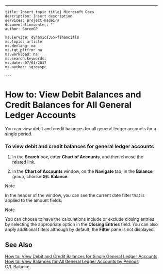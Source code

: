 ---
    title: Insert topic title| Microsoft Docs
    description: Insert description
    services: project-madeira
    documentationcenter: ''
    author: SorenGP

    ms.service: dynamics365-financials
    ms.topic: article
    ms.devlang: na
    ms.tgt_pltfrm: na
    ms.workload: na
    ms.search.keywords:
    ms.date: 07/01/2017
    ms.author: sgroespe

    ---
# How to: View Debit Balances and Credit Balances for All General Ledger Accounts
You can view debit and credit balances for all general ledger accounts for a single period.  
  
### To view debit and credit balances for general ledger accounts  
  
1.  In the **Search** box, enter **Chart of Accounts**, and then choose the related link.  
  
2.  In the **Chart of Accounts** window, on the **Navigate** tab, in the **Balance** group, choose **G\/L Balance**.  
  
> [!NOTE]  
>  In the header of the window, you can see the current date filter that is applied to the amount fields.  
  
> [!NOTE]  
>  You can choose to have the calculations include or exclude closing entries by selecting the appropriate option in the **Closing Entries** field. You can also apply additional filters although by default, the **Filter** pane is not displayed.  
  
## See Also  
 [How to: View Debit and Credit Balances for Single General Ledger Accounts](../Finance/how-to-view-debit-and-credit-balances-for-single-general-ledger-accounts.md)   
 [How to: View Balances for All General Ledger Accounts by Periods](../Finance/how-to-view-balances-for-all-general-ledger-accounts-by-periods.md)   
 G\/L Balance